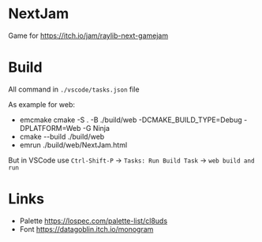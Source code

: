 # NextJam

Game for https://itch.io/jam/raylib-next-gamejam

# Build

All command in ```./vscode/tasks.json``` file

As example for web:

- emcmake cmake -S . -B ./build/web -DCMAKE_BUILD_TYPE=Debug -DPLATFORM=Web -G Ninja
- cmake --build ./build/web
- emrun ./build/web/NextJam.html

But in VSCode use ```Ctrl-Shift-P``` -> ```Tasks: Run Build Task``` -> ```web build and run```

# Links

- Palette https://lospec.com/palette-list/cl8uds
- Font https://datagoblin.itch.io/monogram

